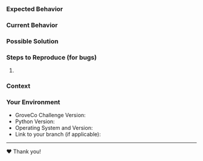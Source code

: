 ### Expected Behavior
<!--- If you're describing a bug, tell us what should happen -->
<!--- If you're suggesting a change/improvement, tell us how it should work -->

### Current Behavior
<!--- If describing a bug, tell us what happens instead of the expected behavior -->
<!--- If suggesting a change/improvement, explain the difference from current behavior -->

### Possible Solution
<!--- Not obligatory, but suggest a fix/reason for the bug, or ideas how to implement the addition or change -->

### Steps to Reproduce (for bugs)
<!--- Provide an unambiguous set of steps to reproduce this bug. Include code to reproduce, if relevant -->
1.

### Context
<!--- How has this issue affected you? What are you trying to accomplish? -->
<!--- Providing context helps us come up with a solution that is most useful in the real world -->

### Your Environment
<!--- Include as many relevant details about the environment you experienced the bug in -->
* GroveCo Challenge Version:
* Python Version:
* Operating System and Version:
* Link to your branch (if applicable):

---

❤️ Thank you!
